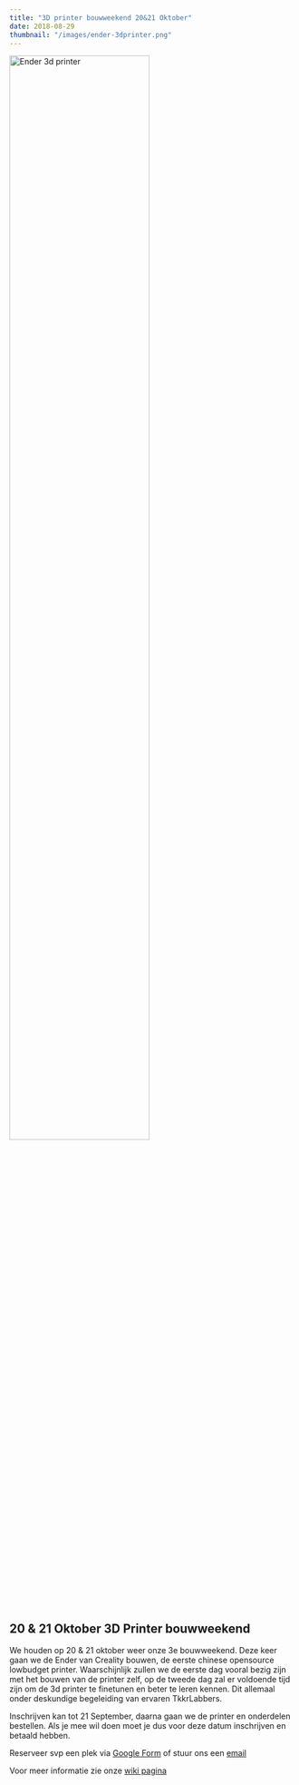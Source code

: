 ```yaml
---
title: "3D printer bouwweekend 20&21 Oktober"
date: 2018-08-29
thumbnail: "/images/ender-3dprinter.png"
---
```


<img alt="Ender 3d printer" src="/images/ender-3dprinter.png" height="70%" width="70%" align="middle">

## 20 & 21 Oktober 3D Printer bouwweekend

We houden op 20 & 21 oktober weer onze 3e bouwweekend. Deze keer gaan we de Ender van Creality bouwen, de eerste chinese opensource lowbudget printer. Waarschijnlijk zullen we de eerste dag vooral bezig zijn met het bouwen van de printer zelf, op de tweede dag zal er voldoende tijd zijn om de 3d printer te finetunen en beter te leren kennen. Dit allemaal onder deskundige begeleiding van ervaren TkkrLabbers.

Inschrijven kan tot 21 September, daarna gaan we de printer en onderdelen bestellen. Als je mee wil doen moet je dus voor deze datum inschrijven en betaald hebben.

Reserveer svp een plek via [Google Form](https://goo.gl/forms/3INo21saQOlm3sxI3) of stuur ons een [email](mailto:bestuur@tkkrlab.nl)

Voor meer informatie zie onze [wiki pagina](https://tkkrlab.nl/wiki/CyberSaturday_:_3D_printer_bouwen)